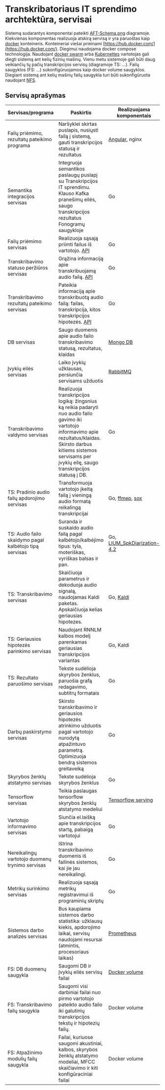 # Transkribatoriaus IT sprendimo archtektūra, servisai

Sistemą sudarantys komponentai pateikti [AFT-Schema.png](AFT-Schema.png) diagramoje. Kiekvienas komponentas realizuoja atskirą servisą ir yra paruoštas kaip [docker](https://www.docker.com/) konteineris. Konteineriai viešai prieinami [https://hub.docker.com/](https://hub.docker.com/). Diegimui naudojama docker compose technologija. Naudojant [docker swarm](https://docs.docker.com/swarm/overview/) arba [Kubernettes](https://kubernetes.io/) vartotojas gali diegti sistemą ant kelių fizinių mašinų. Vienu metu sistemoje gali būti daug veikiančių tų pačių transkripcijos servisų (diagramoje TS: ...). Failų saugyklos (FS: ...) sukonfigūruojamos kaip docker volume saugyklos. Diegiant sistemą ant kelių mašinų failų saugykla turi būti sukonfigūruota naudojant [NFS](https://en.wikipedia.org/wiki/Network_File_System).

## Servisų aprašymas

| Servisas/programa| Paskirtis | Realizuojama komponentais | Docker komponento versija |
| ---|-|-|-|
| Failų priėmimo, rezultatų pateikimo programa | Naršyklei skirtas puslapis, nusiųsti failą į sistemą, gauti transkripcijos statusą ir rezultatus  | [Angular](https://angular.io/), nginx ||
| Semantika integracijos servisas | Integruoja semantikos paslaugų puslapį su Transkripcijos IT sprendimu. Klauso Kafka pranešimų eilės, saugo transkripcijos rezultatus Fonogramų saugykloje | Go ||
| Failų priėmimo servisas | Realizuoja sąsają priimti failus iš vartotojo. [API](https://app.swaggerhub.com/apis/aireno/Transkipcija/1.4.0) | Go |
| Transkribavimo statuso peržiūros servisas | Grąžina informaciją apie transkribuojamą audio failą. [API](https://app.swaggerhub.com/apis/aireno/Transkipcija/1.4.0) | Go ||
| Transkribavimo rezultatų pateikimo servisas | Pateikia informaciją apie transkribuotą audio failą: failas, transkripcija, kitos transkripcijos hipotezės. [API](https://app.swaggerhub.com/apis/aireno/Transkipcija/1.4.0) | Go ||
| DB servisas | Saugo duomenis apie audio failo transkribavimo statusą, rezultatus, klaidas | [Mongo DB](https://www.mongodb.com) | mongo:4.1.1 |
| Įvykių eilės servisas | Laiko įvykių užklausas, persiunčia servisams užduotis | [RabbitMQ](https://www.rabbitmq.com/) | rabbitmq:3.7-management |
| Transkribavimo valdymo servisas | Realizuoja transkripcijos logiką: žingsnius ką reikia padaryti nuo audio failo gavimo iki vartotojo informavimo apie rezultatus/klaidas. Skirsto darbus kitiems sistemos servisams per įvykių eilę, saugo transkripcijos statusą į DB. | Go ||
| TS: Pradinio audio failų apdorojimo servisas | Transformuoja vartotojo įkeltą failą į vieningą audio formatą reikalingą transkripcijai | Go, [ffmep](https://www.ffmpeg.org/), [sox](http://sox.sourceforge.net/) |
| TS: Audio failo skaidymo pagal kalbėtojo tipą servisas | Suranda ir suskaido audio failą pagal kalbėtojo/kalbėjimo tipus: tyla, moteriškas, vyriškas balsas ir pan. | Go, [LIUM_SpkDiarization-4.2](https://projets-lium.univ-lemans.fr/spkdiarization/download/) |
| TS: Transkribavimo servisas | Skaičiuoja parametrus ir dekoduoja audio signalą, naudojamas Kaldi paketas. Apskaičiuoja kelias geriausias hipotezes.| Go, [Kaldi](http://kaldi-asr.org/) |
| TS: Geriausios hipotezės parinkimo servisas | Naudojant RNNLM kalbos modelį parenkamas geriausias transkripcijos variantas | Go, Kaldi
| TS: Rezultato paruošimo servisas | Tekste sudėlioja skyrybos ženklus, paruošia grafą redagavimo, subtitrų formatais | Go |
| Darbų paskirstymo servisas | Skirsto transkribavimo ir geriausios hipotezės atrinkimo užduotis pagal vartotojo nurodytą atpažintuvo parametrą. Optimizuoja bendrą sistemos greitaveiką | Go
| Skyrybos ženklų atstatymo servisas | Tekste sudėlioja skyrybos ženklus | Go 
| Tensorflow servisas | Teikia paslaugas tensorflow skyrybos ženklų atstatymo medeliui | [Tensorflow serving](https://www.tensorflow.org/tfx/guide/serving) | tensorflow/serving:1.14.0
| Vartotojo informavimo servisas | Siunčia el.laišką apie transkripcijos startą, pabaigą vartotojui | Go |
| Nereikalingų vartotojo duomenų trynimo servisas | Ištrina transkribavimo duomenis iš failinės sistemos, kai jie jau nereikalingi. | Go
| Metrikų surinkimo servisas | Realizuoja sąsają metrikų registravimui iš programinių skriptų | Go  ||
| Sistemos darbo analizės servisas | Bus kaupiama sistemos darbo statistika: užklausų kiekis, apdorojimo laikai, servisų naudojami resursai (atmintis, procesoriaus laikas) | [Prometheus](https://prometheus.io/) | prom/prometheus:v2.17.2, prom/node-exporter:v0.18.1
| FS: DB duomenų saugykla | Saugomi DB ir Įvykių eilės servisų failai | [Docker volume](https://docs.docker.com/storage/volumes/)
| FS: Transkribavimo failų saugykla | Saugomi visi darbiniai failai nuo pirmo vartotojo pateikto audio failo iki galutinių transkripcijos tekstų ir hipotezių failų. | Docker volume |
| FS: Atpažinimo modulių failų saugykla | Failai, kuriuose saugomi akustiniai, kalbos, skyrybos ženklų atstatymo modeliai, MFCC skaičiavimo ir kiti konfigūraciniai failai | Docker volume
